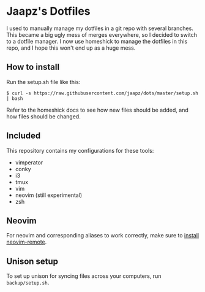 Jaapz's Dotfiles
================

I used to manually manage my dotfiles in a git repo with several branches. This
became a big ugly mess of merges everywhere, so I decided to switch to a
dotfile manager. I now use homeshick to manage the dotfiles in this repo, and I
hope this won't end up as a huge mess.

How to install
--------------

Run the setup.sh file like this:

    $ curl -s https://raw.githubusercontent.com/jaapz/dots/master/setup.sh | bash

Refer to the homeshick docs to see how new files should be added, and how files
should be changed.

Included
--------

This repository contains my configurations for these tools:

 * vimperator
 * conky
 * i3
 * tmux
 * vim
 * neovim (still experimental)
 * zsh

Neovim
------

For neovim and corresponding aliases to work correctly, make sure to [install
neovim-remote](https://github.com/mhinz/neovim-remote#installation).

Unison setup
------------

To set up unison for syncing files across your computers, run
`backup/setup.sh`.

